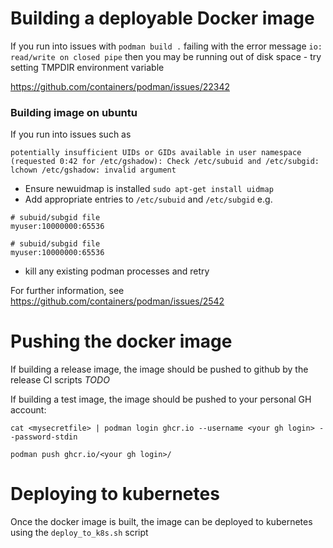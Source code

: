 Building a deployable Docker image
====

If you run into issues with `podman build .` failing with the error message
`io: read/write on closed pipe` then you may be running out of disk space - try setting TMPDIR environment variable

https://github.com/containers/podman/issues/22342

### Building image on ubuntu

If you run into issues such as 
```commandline
potentially insufficient UIDs or GIDs available in user namespace (requested 0:42 for /etc/gshadow): Check /etc/subuid and /etc/subgid: lchown /etc/gshadow: invalid argument
```

* Ensure newuidmap is installed
`sudo apt-get install uidmap`
* Add appropriate entries to `/etc/subuid` and `/etc/subgid`
e.g.
```
# subuid/subgid file
myuser:10000000:65536

# subuid/subgid file
myuser:10000000:65536
```
* kill any existing podman processes and retry

For further information, see https://github.com/containers/podman/issues/2542

Pushing the docker image
===

If building a release image, the image should be pushed to github by the release CI scripts _TODO_

If building a test image, the image should be pushed to your personal GH account:

`cat <mysecretfile> | podman login ghcr.io --username <your gh login> --password-stdin`
 
`podman push ghcr.io/<your gh login>/`

Deploying to kubernetes
===

Once the docker image is built, the image can be deployed to kubernetes using the `deploy_to_k8s.sh` script